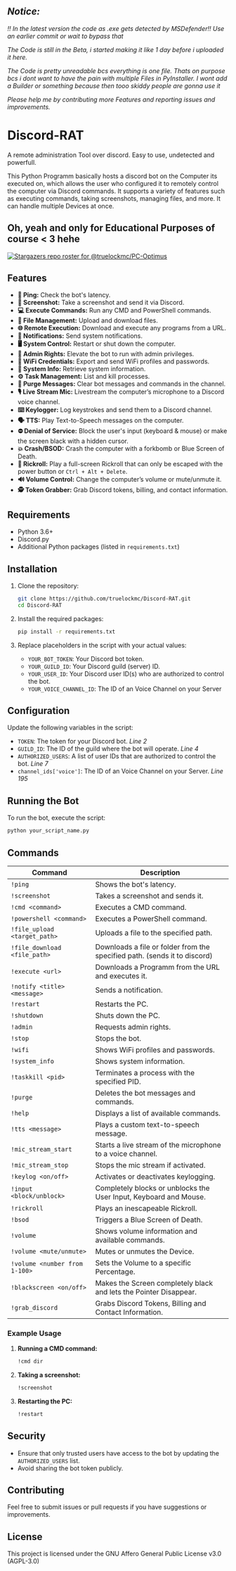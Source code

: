 ## _Notice:_
_!! In the latest version the code as .exe gets detected by MSDefender!! Use an earlier commit or wait to bypass that_

_The Code is still in the Beta, i started making it like 1 day before i uploaded it here._

_The Code is pretty unreadable bcs everything is one file. Thats on purpose bcs i dont want to have the pain with multiple Files in PyInstaller. I wont add a Builder or something because then tooo skiddy people are gonna use it_

_Please help me by contributing more Features and reporting issues and improvements._

# Discord-RAT
A remote administration Tool over discord. Easy to use, undetected and powerfull.

This Python Programm basically hosts a discord bot on the Computer its executed on, which allows the user who configured it to remotely control the computer via Discord commands. It supports a variety of features such as executing commands, taking screenshots, managing files, and more.
It can handle multiple Devices at once.

## Oh, yeah and only for Educational Purposes of course < 3 hehe

[![Stargazers repo roster for @truelockmc/PC-Optimus](https://reporoster.com/stars/dark/truelockmc/Discord-RAT)](https://github.com/truelockmc/Discord-RAT/stargazers)

## Features

- **📶 Ping:** Check the bot's latency.  
- **📸 Screenshot:** Take a screenshot and send it via Discord.  
- **💻 Execute Commands:** Run any CMD and PowerShell commands.  
- **📂 File Management:** Upload and download files.  
- **🌐 Remote Execution:** Download and execute any programs from a URL.  
- **🔔 Notifications:** Send system notifications.  
- **🖥️ System Control:** Restart or shut down the computer.  
- **🔑 Admin Rights:** Elevate the bot to run with admin privileges.  
- **📡 WiFi Credentials:** Export and send WiFi profiles and passwords.  
- **📝 System Info:** Retrieve system information.  
- **⚙️ Task Management:** List and kill processes.  
- **🧹 Purge Messages:** Clear bot messages and commands in the channel.  
- **🎙️ Live Stream Mic:** Livestream the computer’s microphone to a Discord voice channel.  
- **⌨️ Keylogger:** Log keystrokes and send them to a Discord channel.  
- **🗣️ TTS:** Play Text-to-Speech messages on the computer.  
- **⛔ Denial of Service:** Block the user's input (keyboard & mouse) or make the screen black with a hidden cursor.  
- **💥 Crash/BSOD:** Crash the computer with a forkbomb or Blue Screen of Death.  
- **🎵 Rickroll:** Play a full-screen Rickroll that can only be escaped with the power button or `Ctrl + Alt + Delete`.  
- **🔊 Volume Control:** Change the computer’s volume or mute/unmute it.  
- **🕵️ Token Grabber:** Grab Discord tokens, billing, and contact information.

## Requirements

- Python 3.6+
- Discord.py
- Additional Python packages (listed in `requirements.txt`)

## Installation

1. Clone the repository:
    ```sh
    git clone https://github.com/truelockmc/Discord-RAT.git
    cd Discord-RAT
    ```

2. Install the required packages:
    ```sh
    pip install -r requirements.txt
    ```

3. Replace placeholders in the script with your actual values:
    - `YOUR_BOT_TOKEN`: Your Discord bot token.
    - `YOUR_GUILD_ID`: Your Discord guild (server) ID.
    - `YOUR_USER_ID`: Your Discord user ID(s) who are authorized to control the bot.
	- `YOUR_VOICE_CHANNEL_ID`: The ID of an Voice Channel on your Server

## Configuration

Update the following variables in the script:
- `TOKEN`: The token for your Discord bot. _Line 2_
- `GUILD_ID`: The ID of the guild where the bot will operate. _Line 4_
- `AUTHORIZED_USERS`: A list of user IDs that are authorized to control the bot. _Line 7_
- `channel_ids['voice']`: The ID of an Voice Channel on your Server. _Line 195_

## Running the Bot

To run the bot, execute the script:
```sh
python your_script_name.py
```

## Commands

| Command                      | Description                                                                                         |
|------------------------------|-----------------------------------------------------------------------------------------------------|
| `!ping`                      | Shows the bot's latency.                                                                            |
| `!screenshot`                | Takes a screenshot and sends it.                                                                    |
| `!cmd <command>`             | Executes a CMD command.                                                                             |
| `!powershell <command>`      | Executes a PowerShell command.                                                                      |
| `!file_upload <target_path>` | Uploads a file to the specified path.                                                               |
| `!file_download <file_path>` | Downloads a file or folder from the specified path. (sends it to discord)                           |
| `!execute <url>`             | Downloads a Programm from the URL and executes it.                                                  |
| `!notify <title> <message>`  | Sends a notification.                                                                               |
| `!restart`                   | Restarts the PC.                                                                                    |
| `!shutdown`                  | Shuts down the PC.                                                                                  |
| `!admin`                     | Requests admin rights.                                                                              |
| `!stop`                      | Stops the bot.                                                                                      |
| `!wifi`                      | Shows WiFi profiles and passwords.                                                                  |
| `!system_info`               | Shows system information.                                                                           |                                                                         |
| `!taskkill <pid>`            | Terminates a process with the specified PID.                                                        |
| `!purge`                     | Deletes the bot messages and commands.                                                              |
| `!help`                      | Displays a list of available commands.                                                              |
| `!tts <message>`             | Plays a custom text-to-speech message.                                                              |
| `!mic_stream_start`          | Starts a live stream of the microphone to a voice channel.                                          |
| `!mic_stream_stop`           | Stops the mic stream if activated.                                                                  |
| `!keylog <on/off>`           | Activates or deactivates keylogging.                                                                |
| `!input <block/unblock>`     | Completely blocks or unblocks the User Input, Keyboard and Mouse.                                   |                                                       |
| `!rickroll`                  | Plays an inescapeable Rickroll.                                                                     |
| `!bsod`                      | Triggers a Blue Screen of Death.                                                                    |
| `!volume`                    | Shows volume information and available commands.                                                    |
| `!volume <mute/unmute>`      | Mutes or unmutes the Device.                                                                        |
| `!volume <number from 1-100>`| Sets the Volume to a specific Percentage.                                                           |
| `!blackscreen <on/off>`      | Makes the Screen completely black and lets the Pointer Disappear.                                   |
| `!grab_discord`              | Grabs Discord Tokens, Billing and Contact Information.                                              |

### Example Usage

1. **Running a CMD command:**
    ```sh
    !cmd dir
    ```

2. **Taking a screenshot:**
    ```sh
    !screenshot
    ```

3. **Restarting the PC:**
    ```sh
    !restart
    ```

## Security

- Ensure that only trusted users have access to the bot by updating the `AUTHORIZED_USERS` list.
- Avoid sharing the bot token publicly.

## Contributing

Feel free to submit issues or pull requests if you have suggestions or improvements.

## License

This project is licensed under the GNU Affero General Public License v3.0 (AGPL-3.0)

